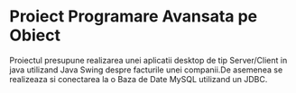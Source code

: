 # Proiect Programare Avansata pe Obiect
Proiectul presupune realizarea unei aplicatii desktop de tip Server/Client in java utilizand Java Swing
despre facturile unei companii.De asemenea se realizeaza si conectarea la o Baza de Date MySQL utilizand un JDBC.
